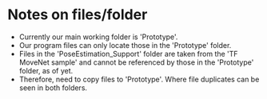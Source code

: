 #  Notes on files/folder

- Currently our main working folder is 'Prototype'.
- Our program files can only locate those in the 'Prototype' folder.
- Files in the 'PoseEstimation_Support' folder are taken from the 'TF MoveNet sample' and cannot be referenced by those in the 'Prototype' folder, as of yet.
- Therefore, need to copy files to 'Prototype'. Where file duplicates can be seen in both folders.
